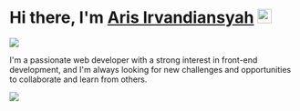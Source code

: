 <h1>Hi there, I'm <a href="https://github.com/arisirvandiansyah">Aris Irvandiansyah</a> <img src="https://media.giphy.com/media/hvRJCLFzcasrR4ia7z/giphy.gif" width="25px"></h1>

<p>
  <a href="https://aris-irvandiansyah.vercel.app/"><img src="https://img.shields.io/badge/Portfolio-000000?style=for-the-badge&logo=github&logoColor=white" /></a>
</p>

<p>I'm a passionate web developer with a strong interest in front-end development, and I'm always looking for new challenges and opportunities to collaborate and learn from others.</h3>

<p>
  <img src="https://github-readme-stats.vercel.app/api/top-langs/?username=arisirvandiansyah&layout=compact&theme=dark" />
</p>
